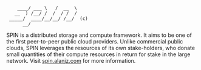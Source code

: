 ~~~
    ____/ ___ \   /  __  \
   __  ) /__/ /  /  / /  /
 _____/  ____/__/__/ /__/  (c)
      __/
~~~

SPIN is a distributed storage and compute framework. It aims to be one of the first peer-to-peer public cloud providers. Unlike commercial public clouds, SPIN leverages the resources of its own stake-holders, who donate small quantities of their compute resources in return for stake in the large network. Visit [spin.alanjz.com](http://spin.alanjz.com) for more information.

